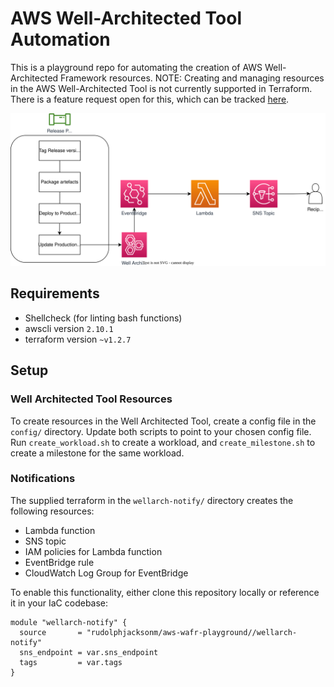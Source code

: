 # AWS Well-Architected Tool Automation
This is a playground repo for automating the creation of AWS Well-Architected Framework resources. NOTE: Creating and managing resources in the AWS Well-Architected Tool is not currently supported in Terraform. There is a feature request open for this, which can be tracked [here](https://github.com/hashicorp/terraform-provider-aws/issues/29755).

![Image](docs/images/diagram.drawio.svg "icon")

## Requirements
* Shellcheck (for linting bash functions)
* awscli version `2.10.1`
* terraform version `~v1.2.7`

## Setup
### Well Architected Tool Resources
To create resources in the Well Architected Tool, create a config file in the `config/` directory. Update both scripts to point to your chosen config file. Run `create_workload.sh` to create a workload, and `create_milestone.sh` to create a milestone for the same workload.

### Notifications
The supplied terraform in the `wellarch-notify/` directory creates the following resources:
  * Lambda function
  * SNS topic
  * IAM policies for Lambda function
  * EventBridge rule
  * CloudWatch Log Group for EventBridge

To enable this functionality, either clone this repository locally or reference it in your IaC codebase:
```hcl
module "wellarch-notify" {
  source       = "rudolphjacksonm/aws-wafr-playground//wellarch-notify"
  sns_endpoint = var.sns_endpoint
  tags         = var.tags
}
```

